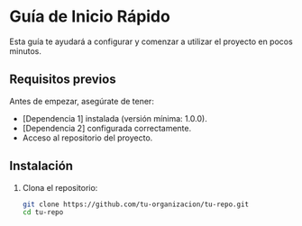 # Guía de Inicio Rápido

Esta guía te ayudará a configurar y comenzar a utilizar el proyecto en pocos minutos.

## Requisitos previos

Antes de empezar, asegúrate de tener:
- [Dependencia 1] instalada (versión mínima: 1.0.0).
- [Dependencia 2] configurada correctamente.
- Acceso al repositorio del proyecto.

## Instalación

1. Clona el repositorio:
   ```bash
   git clone https://github.com/tu-organizacion/tu-repo.git
   cd tu-repo